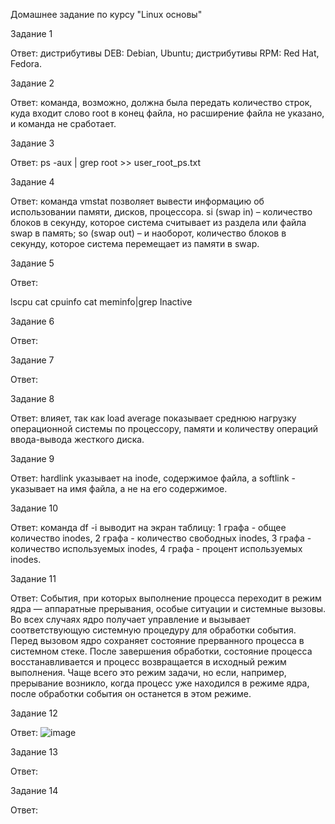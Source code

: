Домашнее задание по курсу "Linux основы"


Задание 1

Ответ: дистрибутивы DEB: Debian, Ubuntu; дистрибутивы RPM: Red Hat, Fedora.

Задание 2

Ответ: команда, возможно, должна была передать количество строк, куда входит слово root в конец файла, но расширение файла не указано, и команда не сработает.

Задание 3

Ответ: ps -aux | grep root  >> user_root_ps.txt

Задание 4

Ответ: команда vmstat позволяет вывести информацию об использовании памяти, дисков, процессора. 
si (swap in) – количество блоков в секунду, которое система считывает из раздела или файла swap в память;
so (swap out) – и наоборот, количество блоков в секунду, которое система перемещает из памяти в swap.

Задание 5

Ответ: 

lscpu
cat cpuinfo
cat meminfo|grep Inactive

Задание 6

Ответ:

Задание 7

Ответ:

Задание 8

Ответ: влияет, так как load average показывает среднюю нагрузку операционной системы по процессору, памяти и  количеству операций ввода-вывода жесткого диска.

Задание 9

Ответ:   hardlink  указывает на inode, содержимое файла, а softlink - указывает на имя файла, а не на его содержимое.

Задание 10

Ответ: команда df -i выводит на экран таблицу: 1 графа - общее количество inodes, 2 графа - количество свободных inodes, 3 графа - количество используемых inodes, 4 графа - процент используемых inodes.

Задание 11

Ответ: События, при которых выполнение процесса переходит в режим ядра — аппаратные прерывания, особые ситуации и системные вызовы. Во всех случаях ядро получает управление и вызывает соответствующую системную процедуру для обработки события. Перед вызовом ядро сохраняет состояние прерванного процесса в системном стеке. После завершения обработки, состояние процесса восстанавливается и процесс возвращается в исходный режим выполнения. Чаще всего это режим задачи, но если, например, прерывание возникло, когда процесс уже находился в режиме ядра, после обработки события он останется в этом режиме.

Задание 12

Ответ: 
![image](https://user-images.githubusercontent.com/101258126/167260738-00139ff1-ae07-4088-a401-ca84a14c83ce.png)


Задание 13

Ответ:

Задание 14

Ответ:
